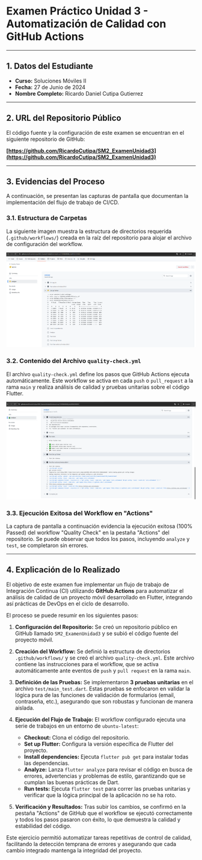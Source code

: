 # Examen Práctico Unidad 3 - Automatización de Calidad con GitHub Actions

---

## 1. Datos del Estudiante

-   **Curso:** Soluciones Móviles II
-   **Fecha:** 27 de Junio de 2024
-   **Nombre Completo:** Ricardo Daniel Cutipa Gutierrez

---

## 2. URL del Repositorio Público

El código fuente y la configuración de este examen se encuentran en el siguiente repositorio de GitHub:

**[https://github.com/RicardoCutipa/SM2_ExamenUnidad3](https://github.com/RicardoCutipa/SM2_ExamenUnidad3)**

---

## 3. Evidencias del Proceso

A continuación, se presentan las capturas de pantalla que documentan la implementación del flujo de trabajo de CI/CD.

### 3.1. Estructura de Carpetas

La siguiente imagen muestra la estructura de directorios requerida (`.github/workflows/`) creada en la raíz del repositorio para alojar el archivo de configuración del workflow.

![Estructura de Carpetas](./capturas/captura1.png)

### 3.2. Contenido del Archivo `quality-check.yml`

El archivo `quality-check.yml` define los pasos que GitHub Actions ejecuta automáticamente. Este workflow se activa en cada `push` o `pull_request` a la rama `main` y realiza análisis de calidad y pruebas unitarias sobre el código Flutter.

![Contenido del Workflow](./capturas/captura2.png)

### 3.3. Ejecución Exitosa del Workflow en "Actions"

La captura de pantalla a continuación evidencia la ejecución exitosa (100% Passed) del workflow "Quality Check" en la pestaña "Actions" del repositorio. Se puede observar que todos los pasos, incluyendo `analyze` y `test`, se completaron sin errores.

---

## 4. Explicación de lo Realizado

El objetivo de este examen fue implementar un flujo de trabajo de Integración Continua (CI) utilizando **GitHub Actions** para automatizar el análisis de calidad de un proyecto móvil desarrollado en Flutter, integrando así prácticas de DevOps en el ciclo de desarrollo.

El proceso se puede resumir en los siguientes pasos:

1.  **Configuración del Repositorio:** Se creó un repositorio público en GitHub llamado `SM2_ExamenUnidad3` y se subió el código fuente del proyecto móvil.

2.  **Creación del Workflow:** Se definió la estructura de directorios `.github/workflows/` y se creó el archivo `quality-check.yml`. Este archivo contiene las instrucciones para el workflow, que se activa automáticamente ante eventos de `push` y `pull request` en la rama `main`.

3.  **Definición de las Pruebas:** Se implementaron **3 pruebas unitarias** en el archivo `test/main_test.dart`. Estas pruebas se enfocaron en validar la lógica pura de las funciones de validación de formularios (email, contraseña, etc.), asegurando que son robustas y funcionan de manera aislada.

4.  **Ejecución del Flujo de Trabajo:** El workflow configurado ejecuta una serie de trabajos en un entorno de `ubuntu-latest`:
    *   **Checkout:** Clona el código del repositorio.
    *   **Set up Flutter:** Configura la versión específica de Flutter del proyecto.
    *   **Install dependencies:** Ejecuta `flutter pub get` para instalar todas las dependencias.
    *   **Analyze:** Lanza `flutter analyze` para revisar el código en busca de errores, advertencias y problemas de estilo, garantizando que se cumplan las buenas prácticas de Dart.
    *   **Run tests:** Ejecuta `flutter test` para correr las pruebas unitarias y verificar que la lógica principal de la aplicación no se ha roto.

5.  **Verificación y Resultados:** Tras subir los cambios, se confirmó en la pestaña "Actions" de GitHub que el workflow se ejecutó correctamente y todos los pasos pasaron con éxito, lo que demuestra la calidad y estabilidad del código.

Este ejercicio permitió automatizar tareas repetitivas de control de calidad, facilitando la detección temprana de errores y asegurando que cada cambio integrado mantenga la integridad del proyecto.